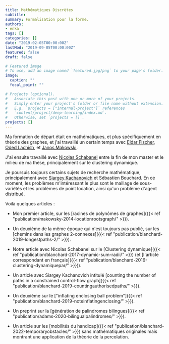 ```yaml
---
title: Mathématiques Discrètes
subtitle:
summary: Formalisation pour la forme.
authors:
- enka
tags: []
categories: []
date: "2019-02-05T00:00:00Z"
lastMod: "2019-09-05T00:00:00Z"
featured: false
draft: false

# Featured image
# To use, add an image named `featured.jpg/png` to your page's folder. 
image:
  caption: ""
  focal_point: ""

# Projects (optional).
#   Associate this post with one or more of your projects.
#   Simply enter your project's folder or file name without extension.
#   E.g. `projects = ["internal-project"]` references 
#   `content/project/deep-learning/index.md`.
#   Otherwise, set `projects = []`.
projects: []
---
```

Ma formation de départ était en mathématiques, et plus spécifiquement en théorie des graphes, et j'ai travaillé un certain temps avec  [Eldar Fischer](http://eldar.cswp.cs.technion.ac.il/), [Oded Lachish](http://www.dcs.bbk.ac.uk/~oded/), et [Janos Makowski](http://www.cs.technion.ac.il/~janos/).

J'ai ensuite travaillé avec [Nicolas Schabanel](https://www.irif.fr/users/nschaban/index) entre la fin de mon master et le milieu de ma thèse, principalement sur le clustering dynamique.


Je poursuis toujours certains sujets de recherche mathématique, principalement avec  [Siargey Kachanovich](http://perso.eleves.ens-rennes.fr/people/siargey.kachanovich/) et Sébastien Bouchard. En ce moment, les problèmes m'intéressant le plus sont le maillage de sous-variétés et les problèmes de point location, ainsi qu'un problème d'agent distribué.

Voilà quelques articles :

- Mon premier article, sur les  [racines de polynômes de graphes]({{< ref "publication/makowsky-2014-locationrootsgraph/" >}}).

- Un deuxième de la même époque qui n'est toujours pas publié, sur les [chemins dans les graphes $2$-connexes]({{< ref "publication/blanchard-2019-longestpaths-2/" >}}).

- Notre article avec Nicolas Schabanel sur le [Clustering dynamique]({{< ref "publication/blanchard-2017-dynamic-sum-radii/" >}}) (et [l'article correspondant en français]({{< ref "publication/blanchard-2016-clustering-dynamiquepar/" >}})).

- Un article avec Siargey Kachanovich intitulé [counting the number of paths in a constrained control-flow graph]({{< ref "publication/blanchard-2019-countingauthorisedpaths/" >}}).

- Un deuxième sur le ["inflating enclosing ball problem"]({{< ref "publication/blanchard-2019-noteinflatingenclosing/" >}}).

- Un preprint sur la  [génération de palindromes bilingues]({{< ref "publication/adams-2020-bilingualpalindromes/" >}}).

- Un article sur les [mobilités du handicap]({{< ref "publication/blanchard-2022-temporaryobstacles/" >}}) sans mathématiques originales mais montrant une application de la théorie de la percolation.
